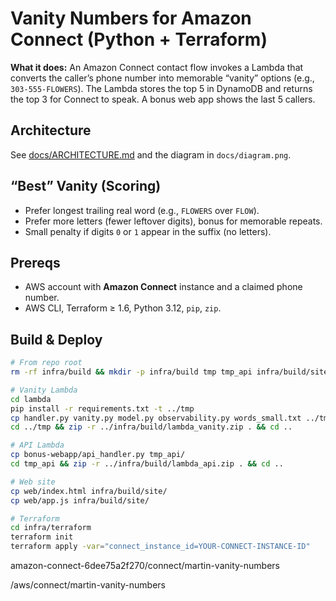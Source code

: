 # Vanity Numbers for Amazon Connect (Python + Terraform)

**What it does:** An Amazon Connect contact flow invokes a Lambda that converts the caller’s phone number into memorable “vanity” options (e.g., `303-555-FLOWERS`). The Lambda stores the top 5 in DynamoDB and returns the top 3 for Connect to speak. A bonus web app shows the last 5 callers.

## Architecture
See [docs/ARCHITECTURE.md](docs/ARCHITECTURE.md) and the diagram in `docs/diagram.png`.

## “Best” Vanity (Scoring)
- Prefer longest trailing real word (e.g., `FLOWERS` over `FLOW`).
- Prefer more letters (fewer leftover digits), bonus for memorable repeats.
- Small penalty if digits `0` or `1` appear in the suffix (no letters).

## Prereqs
- AWS account with **Amazon Connect** instance and a claimed phone number.
- AWS CLI, Terraform ≥ 1.6, Python 3.12, `pip`, `zip`.

## Build & Deploy

```bash
# From repo root
rm -rf infra/build && mkdir -p infra/build tmp tmp_api infra/build/site

# Vanity Lambda
cd lambda
pip install -r requirements.txt -t ../tmp
cp handler.py vanity.py model.py observability.py words_small.txt ../tmp/
cd ../tmp && zip -r ../infra/build/lambda_vanity.zip . && cd ..

# API Lambda
cp bonus-webapp/api_handler.py tmp_api/
cd tmp_api && zip -r ../infra/build/lambda_api.zip . && cd ..

# Web site
cp web/index.html infra/build/site/
cp web/app.js infra/build/site/

# Terraform
cd infra/terraform
terraform init
terraform apply -var="connect_instance_id=YOUR-CONNECT-INSTANCE-ID"
```
amazon-connect-6dee75a2f270/connect/martin-vanity-numbers

/aws/connect/martin-vanity-numbers